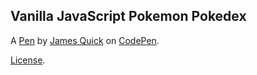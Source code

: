 Vanilla JavaScript Pokemon Pokedex
----------------------------------


A [Pen](https://codepen.io/jamesqquick/pen/NWKaNQz) by [James Quick](https://codepen.io/jamesqquick) on [CodePen](https://codepen.io).

[License](https://codepen.io/jamesqquick/pen/NWKaNQz/license).